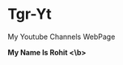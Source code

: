 # Tgr-Yt
My Youtube Channels WebPage
<html>
<head>

<body>
<b>
My Name Is Rohit
<\b>
</body>
</html>

